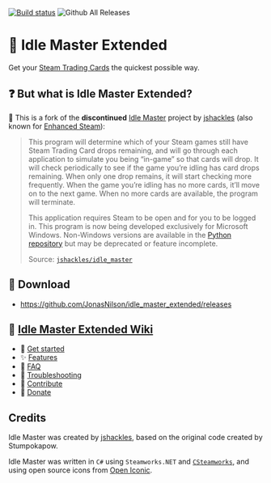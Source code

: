 [![Build status](https://ci.appveyor.com/api/projects/status/96wf12emnlbmo4sj?svg=true)](https://ci.appveyor.com/project/JonasNilson/idle-master-extended)
![Github All Releases](https://img.shields.io/github/downloads/JonasNilson/idle_master_extended/total.svg)

# 🚀 Idle Master Extended

Get your [Steam Trading Cards](https://steamcommunity.com/tradingcards/) the quickest possible way.


## ❓ But what is Idle Master Extended?

🔧 This is a fork of the **discontinued** [Idle Master](https://github.com/jshackles/idle_master) project by [jshackles](https://github.com/jshackles) (also known for [Enhanced Steam](https://github.com/jshackles/Enhanced_Steam)):

> This program will determine which of your Steam games still have Steam Trading Card drops remaining, and will go through each application to simulate you being “in-game” so that cards will drop. It will check periodically to see if the game you’re idling has card drops remaining. When only one drop remains, it will start checking more frequently. When the game you’re idling has no more cards, it’ll move on to the next game. When no more cards are available, the program will terminate. 
> 
> This application requires Steam to be open and for you to be logged in.  This program is now being developed exclusively for Microsoft Windows. Non-Windows versions are available in the [Python repository](https://github.com/jshackles/idle_master_py) but may be deprecated or feature incomplete.
> 
> Source: [`jshackles/idle_master`](https://github.com/jshackles/idle_master) 


## 🔽 Download

- https://github.com/JonasNilson/idle_master_extended/releases


## 💭 [Idle Master Extended Wiki](https://github.com/JonasNilson/idle_master_extended/wiki)

- 🧰 [Get started](https://github.com/JonasNilson/idle_master_extended/wiki/Get-started)
- ✨ [Features](https://github.com/JonasNilson/idle_master_extended/wiki/Features)
- 🔄 [FAQ](https://github.com/JonasNilson/idle_master_extended/wiki/FAQ)
- 🔨 [Troubleshooting](https://github.com/JonasNilson/idle_master_extended/wiki/Troubleshooting-and-common-solutions)
- 🎨 [Contribute](https://github.com/JonasNilson/idle_master_extended/wiki/Contribute)
- 🎁 [Donate](https://github.com/JonasNilson/idle_master_extended/wiki/Donate)


## Credits

Idle Master was created by [jshackles](https://github.com/jshackles), based on the original code created by Stumpokapow.

Idle Master was written in `C#` using `Steamworks.NET` and [`CSteamworks`](https://github.com/rlabrecque/CSteamworks), and using open source icons from [Open Iconic](https://github.com/iconic/open-iconic).
